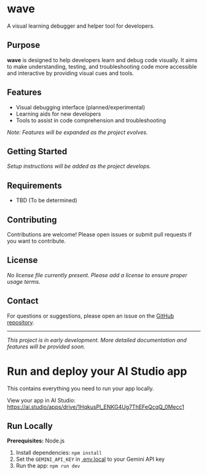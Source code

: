# wave

A visual learning debugger and helper tool for developers.

## Purpose

**wave** is designed to help developers learn and debug code visually. It aims to make understanding, testing, and troubleshooting code more accessible and interactive by providing visual cues and tools.

## Features

- Visual debugging interface (planned/experimental)
- Learning aids for new developers
- Tools to assist in code comprehension and troubleshooting

*Note: Features will be expanded as the project evolves.*

## Getting Started

*Setup instructions will be added as the project develops.*

## Requirements

- TBD (To be determined)

## Contributing

Contributions are welcome! Please open issues or submit pull requests if you want to contribute.

## License

*No license file currently present. Please add a license to ensure proper usage terms.*

## Contact

For questions or suggestions, please open an issue on the [GitHub repository](https://github.com/SpendSage-pk/wave).

---

*This project is in early development. More detailed documentation and features will be provided soon.*




# Run and deploy your AI Studio app

This contains everything you need to run your app locally.

View your app in AI Studio: https://ai.studio/apps/drive/1HqkusPl_ENKG4Ug7ThEFeQcqQ_0Mecc1

## Run Locally

**Prerequisites:**  Node.js


1. Install dependencies:
   `npm install`
2. Set the `GEMINI_API_KEY` in [.env.local](.env.local) to your Gemini API key
3. Run the app:
   `npm run dev`
